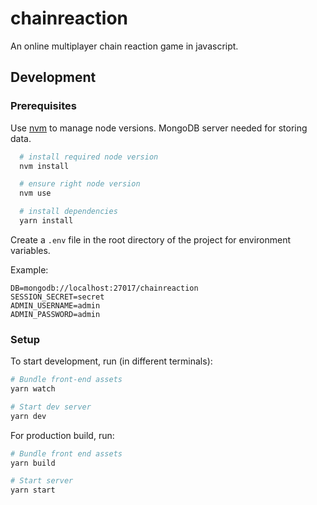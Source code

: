 # chainreaction

An online multiplayer chain reaction game in javascript.

## Development

### Prerequisites

Use [nvm](https://github.com/nvm-sh/nvm) to manage node versions.
MongoDB server needed for storing data.

```bash
  # install required node version
  nvm install

  # ensure right node version
  nvm use

  # install dependencies
  yarn install
```

Create a `.env` file in the root directory of the project for environment variables.

Example:

```dosini
DB=mongodb://localhost:27017/chainreaction
SESSION_SECRET=secret
ADMIN_USERNAME=admin
ADMIN_PASSWORD=admin
```

### Setup

To start development, run (in different terminals):

```bash
# Bundle front-end assets
yarn watch

# Start dev server
yarn dev
```

For production build, run:

```bash
# Bundle front end assets
yarn build

# Start server
yarn start
```
